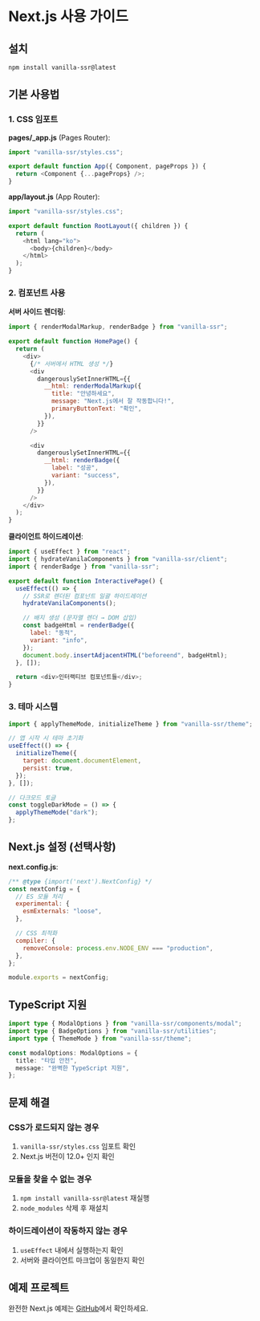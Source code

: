 # Next.js 사용 가이드

## 설치

```bash
npm install vanilla-ssr@latest
```

## 기본 사용법

### 1. CSS 임포트

**pages/\_app.js** (Pages Router):

```javascript
import "vanilla-ssr/styles.css";

export default function App({ Component, pageProps }) {
  return <Component {...pageProps} />;
}
```

**app/layout.js** (App Router):

```javascript
import "vanilla-ssr/styles.css";

export default function RootLayout({ children }) {
  return (
    <html lang="ko">
      <body>{children}</body>
    </html>
  );
}
```

### 2. 컴포넌트 사용

**서버 사이드 렌더링**:

```javascript
import { renderModalMarkup, renderBadge } from "vanilla-ssr";

export default function HomePage() {
  return (
    <div>
      {/* 서버에서 HTML 생성 */}
      <div
        dangerouslySetInnerHTML={{
          __html: renderModalMarkup({
            title: "안녕하세요",
            message: "Next.js에서 잘 작동합니다!",
            primaryButtonText: "확인",
          }),
        }}
      />

      <div
        dangerouslySetInnerHTML={{
          __html: renderBadge({
            label: "성공",
            variant: "success",
          }),
        }}
      />
    </div>
  );
}
```

**클라이언트 하이드레이션**:

```javascript
import { useEffect } from "react";
import { hydrateVanilaComponents } from "vanilla-ssr/client";
import { renderBadge } from "vanilla-ssr";

export default function InteractivePage() {
  useEffect(() => {
    // SSR로 렌더된 컴포넌트 일괄 하이드레이션
    hydrateVanilaComponents();

    // 배지 생성 (문자열 렌더 → DOM 삽입)
    const badgeHtml = renderBadge({
      label: "동적",
      variant: "info",
    });
    document.body.insertAdjacentHTML("beforeend", badgeHtml);
  }, []);

  return <div>인터랙티브 컴포넌트들</div>;
}
```

### 3. 테마 시스템

```javascript
import { applyThemeMode, initializeTheme } from "vanilla-ssr/theme";

// 앱 시작 시 테마 초기화
useEffect(() => {
  initializeTheme({
    target: document.documentElement,
    persist: true,
  });
}, []);

// 다크모드 토글
const toggleDarkMode = () => {
  applyThemeMode("dark");
};
```

## Next.js 설정 (선택사항)

**next.config.js**:

```javascript
/** @type {import('next').NextConfig} */
const nextConfig = {
  // ES 모듈 처리
  experimental: {
    esmExternals: "loose",
  },

  // CSS 최적화
  compiler: {
    removeConsole: process.env.NODE_ENV === "production",
  },
};

module.exports = nextConfig;
```

## TypeScript 지원

```typescript
import type { ModalOptions } from "vanilla-ssr/components/modal";
import type { BadgeOptions } from "vanilla-ssr/utilities";
import type { ThemeMode } from "vanilla-ssr/theme";

const modalOptions: ModalOptions = {
  title: "타입 안전",
  message: "완벽한 TypeScript 지원",
};
```

## 문제 해결

### CSS가 로드되지 않는 경우

1. `vanilla-ssr/styles.css` 임포트 확인
2. Next.js 버전이 12.0+ 인지 확인

### 모듈을 찾을 수 없는 경우

1. `npm install vanilla-ssr@latest` 재실행
2. `node_modules` 삭제 후 재설치

### 하이드레이션이 작동하지 않는 경우

1. `useEffect` 내에서 실행하는지 확인
2. 서버와 클라이언트 마크업이 동일한지 확인

## 예제 프로젝트

완전한 Next.js 예제는 [GitHub](https://github.com/jaehyuksssss/vanila-components)에서 확인하세요.
